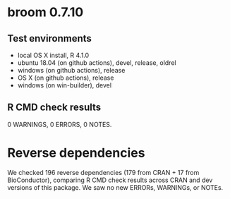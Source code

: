 # broom 0.7.10

## Test environments

* local OS X install, R 4.1.0
* ubuntu 18.04 (on github actions), devel, release, oldrel
* windows (on github actions), release
* OS X (on github actions), release
* windows (on win-builder), devel

## R CMD check results

0 WARNINGS, 0 ERRORS, 0 NOTES.

# Reverse dependencies

We checked 196 reverse dependencies (179 from CRAN + 17 from BioConductor), 
comparing R CMD check results across CRAN and dev versions of this package.
We saw no new ERRORs, WARNINGs, or NOTEs.
